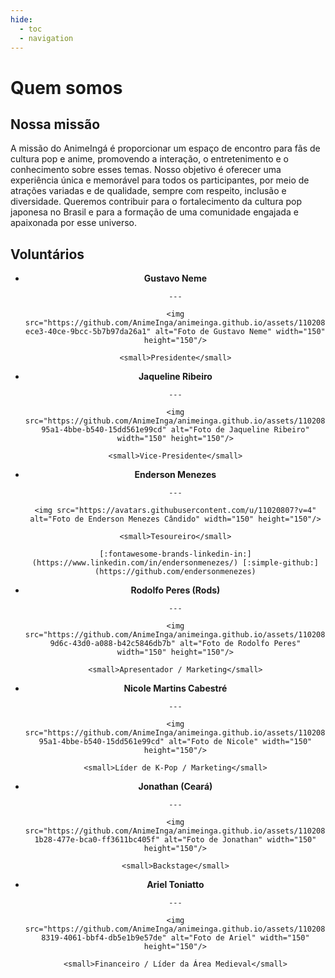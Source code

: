 ```yaml
---
hide:
  - toc
  - navigation
---
```


# Quem somos

## Nossa missão

A missão do AnimeIngá é proporcionar um espaço de encontro para fãs de cultura pop e anime, promovendo a interação, o entretenimento e o conhecimento sobre esses temas. Nosso objetivo é oferecer uma experiência única e memorável para todos os participantes, por meio de atrações variadas e de qualidade, sempre com respeito, inclusão e diversidade. Queremos contribuir para o fortalecimento da cultura pop japonesa no Brasil e para a formação de uma comunidade engajada e apaixonada por esse universo.

## Voluntários

<div class="grid cards" style="text-align: center;" markdown>

- **Gustavo Neme**

      ---

      <img src="https://github.com/AnimeInga/animeinga.github.io/assets/11020807/19da7033-ece3-40ce-9bcc-5b7b97da26a1" alt="Foto de Gustavo Neme" width="150" height="150"/>

      <small>Presidente</small>

- **Jaqueline Ribeiro**

      ---

      <img src="https://github.com/AnimeInga/animeinga.github.io/assets/11020807/77eedaf0-95a1-4bbe-b540-15dd561e99cd" alt="Foto de Jaqueline Ribeiro" width="150" height="150"/>

      <small>Vice-Presidente</small>

- **Enderson Menezes**

      ---

      <img src="https://avatars.githubusercontent.com/u/11020807?v=4" alt="Foto de Enderson Menezes Cândido" width="150" height="150"/>

      <small>Tesoureiro</small>

      [:fontawesome-brands-linkedin-in:](https://www.linkedin.com/in/endersonmenezes/) [:simple-github:](https://github.com/endersonmenezes)

- **Rodolfo Peres (Rods)**

      ---

      <img src="https://github.com/AnimeInga/animeinga.github.io/assets/11020807/94c272fa-9d6c-43d0-a088-b42c5846db7b" alt="Foto de Rodolfo Peres" width="150" height="150"/>

      <small>Apresentador / Marketing</small>

- **Nicole Martins Cabestré**

      ---

      <img src="https://github.com/AnimeInga/animeinga.github.io/assets/11020807/77eedaf0-95a1-4bbe-b540-15dd561e99cd" alt="Foto de Nicole" width="150" height="150"/>

      <small>Líder de K-Pop / Marketing</small>

- **Jonathan (Ceará)**

      ---

      <img src="https://github.com/AnimeInga/animeinga.github.io/assets/11020807/c696cdb8-1b28-477e-bca0-ff3611bc405f" alt="Foto de Jonathan" width="150" height="150"/>

      <small>Backstage</small>

- **Ariel Toniatto**

      ---

      <img src="https://github.com/AnimeInga/animeinga.github.io/assets/11020807/9a59f1e3-8319-4061-bbf4-db5e1b9e57de" alt="Foto de Ariel" width="150" height="150"/>

      <small>Financeiro / Líder da Área Medieval</small>

</div>

